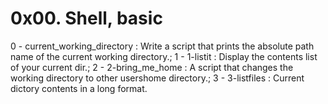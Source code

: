 # 0x00. Shell, basic 
0 - current_working_directory : Write a script that prints the absolute path name of the current working directory.;
1 - 1-listit : Display the contents list of your current dir.;
2 - 2-bring_me_home : A script that changes the working directory to other usershome directory.;
3 - 3-listfiles : Current dictory contents in a long format.

